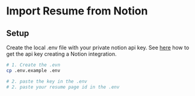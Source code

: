 # Import Resume from Notion

## Setup

Create the local .env file with your private notion api key.
See [here](https://developers.notion.com/docs/getting-started#step-1-create-an-integration) how to get the api key creating a Notion integration.

```sh
# 1. Create the .evn
cp .env.example .env

# 2. paste the key in the .env
# 2. paste your resume page id in the .env
```
